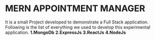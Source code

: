# MERN APPOINTMENT MANAGER
It is a small Project developed to demonstrate a Full Stack application. Following is the list of everything we used to develop this experimental application.
**1.MongoDb**
**2.ExpressJs**
**3.ReactJs**
**4.NodeJs**
